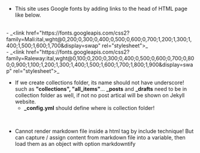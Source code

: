 - This site uses Google fonts by adding links to the head of HTML page like below.  
<br>
    - _&lt;link
href="https://fonts.googleapis.com/css2?family=Mali:ital,wght@0,200;0,300;0,400;0,500;0,600;0,700;1,200;1,300;1,400;1,500;1,600;1,700&amp;display=swap"
rel="stylesheet"&gt;_  
<br>
    - _&lt;link
href="https://fonts.googleapis.com/css2?family=Raleway:ital,wght@0,100;0,200;0,300;0,400;0,500;0,600;0,700;0,800;0,900;1,100;1,200;1,300;1,400;1,500;1,600;1,700;1,800;1,900&amp;display=swap"
rel="stylesheet"&gt;_  
<br>

- If we create collections folder, its name should not have underscore! such as **"collections", "all_items"**... **_posts** and **_drafts** need to be in collection
folder as well, if not no post artical will be shown on Jekyll website.
    - **_config.yml** should define where is collection folder!  
<br>

- Cannot render markdown file inside a html tag by include technique! But can capture / assign content from markdown file into a
variable, then load them as an object with option markdowntify
